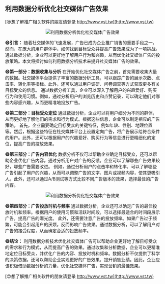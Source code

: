 ## **利用数据分析优化社交媒体广告效果**

[😍想了解推广相关软件的朋友请登录 http://www.vst.tw](http://www.vst.tw)

 <center><img src="https://vst.tw/MP4/tuiguang/png/1.png" alt="利用数据分析优化社交媒体广告效果"></center>

**😄引言：**
随着社交媒体的飞速发展，广告已成为企业推广销售的重要手段之一。然而，在庞大的用户群体中，如何找到目标受众并提高广告效果成为了一项挑战。通过数据分析，企业可以更好地了解用户行为和兴趣，从而优化社交媒体广告的投放策略。本文将探讨如何利用数据分析技术来提升社交媒体广告的效果。

**😄第一部分：数据收集与分析**
在开始优化社交媒体广告之前，首先需要收集大量的数据。社交媒体平台提供了丰富的数据分析工具，可以跟踪广告的展示次数、点击率、转化率等指标。此外，还可以通过用户调研、问卷调查等方式获取更多有关目标受众的信息。
通过数据分析工具，企业可以深入了解用户的兴趣爱好、购买行为和使用习惯。例如，通过分析用户的浏览历史和点赞记录，可以确定他们对哪些内容感兴趣，从而更精准地投放广告。

**😄第二部分：目标受众定位**
通过数据分析，企业可以将用户细分为不同的群体，从而更好地了解他们的需求和行为模式。根据这些信息，企业可以制定相应的广告策略。
首先，企业需要确定目标受众的关键特征，例如年龄、性别、地理位置等。然后，根据这些特征在社交媒体平台上设置定向广告，将广告展示给符合条件的用户。此外，还可以根据用户的兴趣爱好、购买行为等信息进行更精细化的定位，提高广告的投放效果。

**😄第三部分：广告内容优化**
数据分析不仅可以帮助企业确定目标受众，还可以帮助企业优化广告内容。通过分析用户对广告的反馈，企业可以了解哪些广告效果较好，哪些广告需要改进。
例如，通过分析用户的点击率和转化率，可以了解哪些广告引起了用户的兴趣，从而可以调整广告的文字、图片或视频内容，使其更吸引人。此外，还可以通过A/B测试等方式比较不同广告版本的效果，选择最佳的广告内容。

 <center><img src="https://vst.tw/MP4/tuiguang/png/2.png" alt="利用数据分析优化社交媒体广告效果"></center>

**😄第四部分：广告投放时机与频率**
通过数据分析，企业还可以确定广告的最佳投放时机和频率。根据用户的使用习惯和活跃时间段，可以选择最适合的时间段展示广告，提高广告的曝光度。
此外，还需要注意广告的投放频率。如果广告过于频繁，可能会引起用户的厌烦，反而影响广告效果。通过数据分析，可以了解用户对广告的接受程度，从而确定合适的投放频率。

**😄结论：**
利用数据分析技术优化社交媒体广告可以帮助企业更好地了解目标受众的需求和行为模式，从而提高广告的效果。通过收集和分析数据，企业可以更精准地定位目标受众，并优化广告的内容、投放时机和频率。数据分析不仅提供了科学的决策依据，还可以帮助企业实现更好的广告效果，提升销售业绩。因此，企业应该积极借助数据分析的力量，优化社交媒体广告，实现营销的最佳效果。

[😍想了解推广相关软件的朋友请登录 http://www.vst.tw](http://www.vst.tw)



